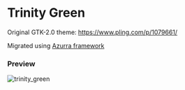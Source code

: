 # Trinity Green

Original GTK-2.0 theme: https://www.pling.com/p/1079661/

Migrated using [Azurra framework](https://github.com/B00merang-Project/Azurra_framework/)

### Preview
![trinity_green](https://raw.githubusercontent.com/Elbullazul/Trinity/master/Trinity_green.png)
